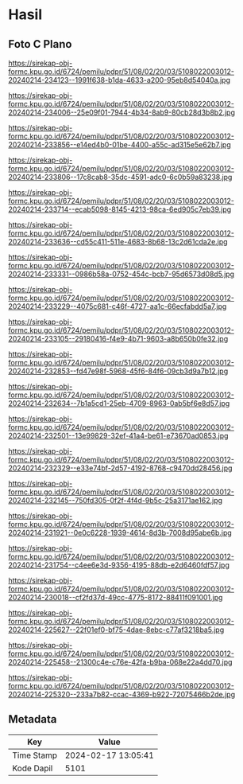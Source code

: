# Hasil

## Foto C Plano

https://sirekap-obj-formc.kpu.go.id/6724/pemilu/pdpr/51/08/02/20/03/5108022003012-20240214-234123--1991f638-b1da-4633-a200-95eb8d54040a.jpg

https://sirekap-obj-formc.kpu.go.id/6724/pemilu/pdpr/51/08/02/20/03/5108022003012-20240214-234006--25e09f01-7944-4b34-8ab9-80cb28d3b8b2.jpg

https://sirekap-obj-formc.kpu.go.id/6724/pemilu/pdpr/51/08/02/20/03/5108022003012-20240214-233856--e14ed4b0-01be-4400-a55c-ad315e5e62b7.jpg

https://sirekap-obj-formc.kpu.go.id/6724/pemilu/pdpr/51/08/02/20/03/5108022003012-20240214-233806--17c8cab8-35dc-4591-adc0-6c0b59a83238.jpg

https://sirekap-obj-formc.kpu.go.id/6724/pemilu/pdpr/51/08/02/20/03/5108022003012-20240214-233714--ecab5098-8145-4213-98ca-6ed905c7eb39.jpg

https://sirekap-obj-formc.kpu.go.id/6724/pemilu/pdpr/51/08/02/20/03/5108022003012-20240214-233636--cd55c411-511e-4683-8b68-13c2d61cda2e.jpg

https://sirekap-obj-formc.kpu.go.id/6724/pemilu/pdpr/51/08/02/20/03/5108022003012-20240214-233331--0986b58a-0752-454c-bcb7-95d6573d08d5.jpg

https://sirekap-obj-formc.kpu.go.id/6724/pemilu/pdpr/51/08/02/20/03/5108022003012-20240214-233229--4075c681-c46f-4727-aa1c-66ecfabdd5a7.jpg

https://sirekap-obj-formc.kpu.go.id/6724/pemilu/pdpr/51/08/02/20/03/5108022003012-20240214-233105--29180416-f4e9-4b71-9603-a8b650b0fe32.jpg

https://sirekap-obj-formc.kpu.go.id/6724/pemilu/pdpr/51/08/02/20/03/5108022003012-20240214-232853--fd47e98f-5968-45f6-84f6-09cb3d9a7b12.jpg

https://sirekap-obj-formc.kpu.go.id/6724/pemilu/pdpr/51/08/02/20/03/5108022003012-20240214-232634--7b1a5cd1-25eb-4709-8963-0ab5bf6e8d57.jpg

https://sirekap-obj-formc.kpu.go.id/6724/pemilu/pdpr/51/08/02/20/03/5108022003012-20240214-232501--13e99829-32ef-41a4-be61-e73670ad0853.jpg

https://sirekap-obj-formc.kpu.go.id/6724/pemilu/pdpr/51/08/02/20/03/5108022003012-20240214-232329--e33e74bf-2d57-4192-8768-c9470dd28456.jpg

https://sirekap-obj-formc.kpu.go.id/6724/pemilu/pdpr/51/08/02/20/03/5108022003012-20240214-232145--750fd305-0f2f-4f4d-9b5c-25a3171ae162.jpg

https://sirekap-obj-formc.kpu.go.id/6724/pemilu/pdpr/51/08/02/20/03/5108022003012-20240214-231921--0e0c6228-1939-4614-8d3b-7008d95abe6b.jpg

https://sirekap-obj-formc.kpu.go.id/6724/pemilu/pdpr/51/08/02/20/03/5108022003012-20240214-231754--c4ee6e3d-9356-4195-88db-e2d6460fdf57.jpg

https://sirekap-obj-formc.kpu.go.id/6724/pemilu/pdpr/51/08/02/20/03/5108022003012-20240214-230018--cf2fd37d-49cc-4775-8172-88411f091001.jpg

https://sirekap-obj-formc.kpu.go.id/6724/pemilu/pdpr/51/08/02/20/03/5108022003012-20240214-225627--22f01ef0-bf75-4dae-8ebc-c77af3218ba5.jpg

https://sirekap-obj-formc.kpu.go.id/6724/pemilu/pdpr/51/08/02/20/03/5108022003012-20240214-225458--21300c4e-c76e-42fa-b9ba-068e22a4dd70.jpg

https://sirekap-obj-formc.kpu.go.id/6724/pemilu/pdpr/51/08/02/20/03/5108022003012-20240214-225320--233a7b82-ccac-4369-b922-72075466b2de.jpg


## Metadata

| Key        | Value               |
| ---------- | ------------------- |
| Time Stamp | 2024-02-17 13:05:41 |
| Kode Dapil | 5101                |



